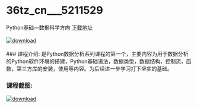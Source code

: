 # 36tz_cn___5211529
Python基础—数据科学方向
[下载地址](http://www.36tz.cn/article/5211529 "下载地址")
<br/></br>[![download](http://36tz.cn/muke_img/2020_03_2-150-300x169.png "下载地址")](http://www.36tz.cn/article/5211529 "下载地址")
<br/></br>### 课程介绍:
是Python数据分析系列课程的第一个，主要内容为用于数据分析的Python软件环境的搭建，Python基础语法，数据类型，数据结构，控制流，函数，第三方库的安装，使用等内容。为后续进一步学习打下坚实的基础。

### 课程截图:
[![download](http://36tz.cn/muke_img/2020_03_1-156.png "下载地址")](http://www.36tz.cn/article/5211529 "下载地址")
